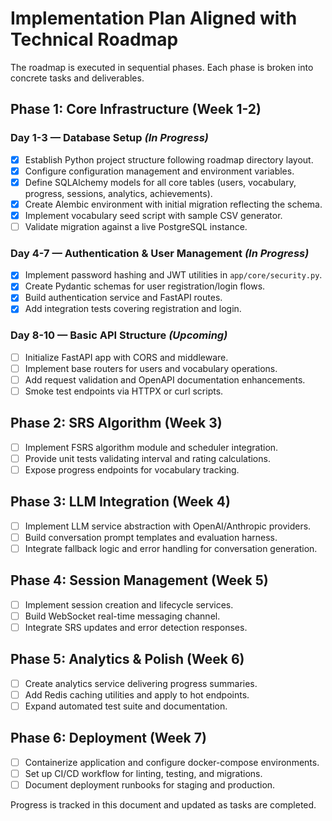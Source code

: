# Implementation Plan Aligned with Technical Roadmap

The roadmap is executed in sequential phases. Each phase is broken into concrete tasks and deliverables.

## Phase 1: Core Infrastructure (Week 1-2)

### Day 1-3 — Database Setup *(In Progress)*
- [x] Establish Python project structure following roadmap directory layout.
- [x] Configure configuration management and environment variables.
- [x] Define SQLAlchemy models for all core tables (users, vocabulary, progress, sessions, analytics, achievements).
- [x] Create Alembic environment with initial migration reflecting the schema.
- [x] Implement vocabulary seed script with sample CSV generator.
- [ ] Validate migration against a live PostgreSQL instance.

### Day 4-7 — Authentication & User Management *(In Progress)*
- [x] Implement password hashing and JWT utilities in `app/core/security.py`.
- [x] Create Pydantic schemas for user registration/login flows.
- [x] Build authentication service and FastAPI routes.
- [x] Add integration tests covering registration and login.

### Day 8-10 — Basic API Structure *(Upcoming)*
- [ ] Initialize FastAPI app with CORS and middleware.
- [ ] Implement base routers for users and vocabulary operations.
- [ ] Add request validation and OpenAPI documentation enhancements.
- [ ] Smoke test endpoints via HTTPX or curl scripts.

## Phase 2: SRS Algorithm (Week 3)
- [ ] Implement FSRS algorithm module and scheduler integration.
- [ ] Provide unit tests validating interval and rating calculations.
- [ ] Expose progress endpoints for vocabulary tracking.

## Phase 3: LLM Integration (Week 4)
- [ ] Implement LLM service abstraction with OpenAI/Anthropic providers.
- [ ] Build conversation prompt templates and evaluation harness.
- [ ] Integrate fallback logic and error handling for conversation generation.

## Phase 4: Session Management (Week 5)
- [ ] Implement session creation and lifecycle services.
- [ ] Build WebSocket real-time messaging channel.
- [ ] Integrate SRS updates and error detection responses.

## Phase 5: Analytics & Polish (Week 6)
- [ ] Create analytics service delivering progress summaries.
- [ ] Add Redis caching utilities and apply to hot endpoints.
- [ ] Expand automated test suite and documentation.

## Phase 6: Deployment (Week 7)
- [ ] Containerize application and configure docker-compose environments.
- [ ] Set up CI/CD workflow for linting, testing, and migrations.
- [ ] Document deployment runbooks for staging and production.

Progress is tracked in this document and updated as tasks are completed.
